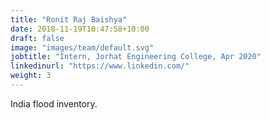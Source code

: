 ```yaml
---
title: "Ronit Raj Baishya"
date: 2018-11-19T10:47:58+10:00
draft: false
image: "images/team/default.svg"
jobtitle: "Intern, Jorhat Engineering College, Apr 2020"
linkedinurl: "https://www.linkedin.com/"
weight: 3
---
```


India flood inventory.
